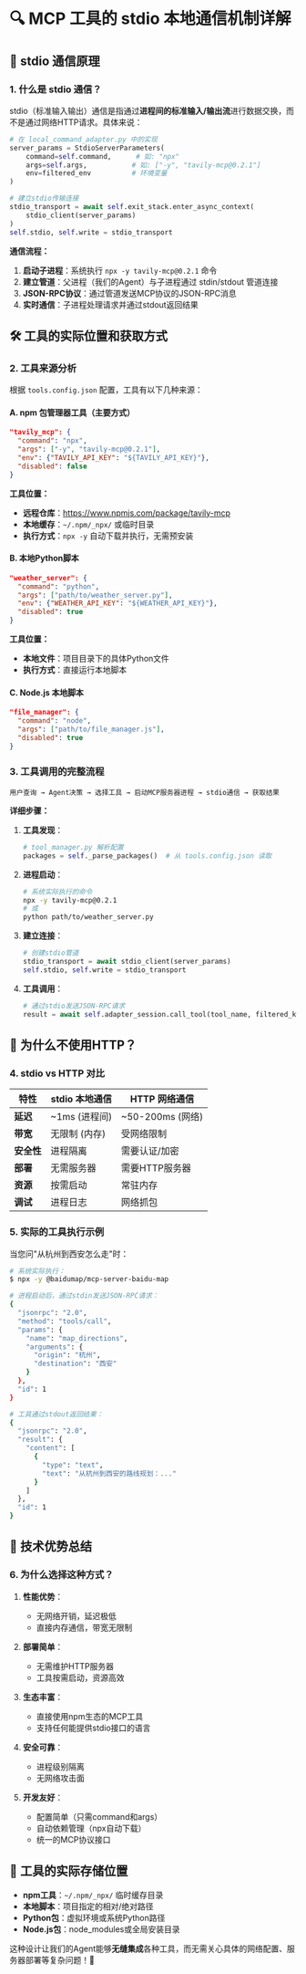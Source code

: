 # 🔍 MCP 工具的 stdio 本地通信机制详解

## 📡 stdio 通信原理

### 1. **什么是 stdio 通信？**

stdio（标准输入输出）通信是指通过**进程间的标准输入/输出流**进行数据交换，而不是通过网络HTTP请求。具体来说：

```python
# 在 local_command_adapter.py 中的实现
server_params = StdioServerParameters(
    command=self.command,      # 如: "npx"
    args=self.args,           # 如: ["-y", "tavily-mcp@0.2.1"]
    env=filtered_env          # 环境变量
)

# 建立stdio传输连接
stdio_transport = await self.exit_stack.enter_async_context(
    stdio_client(server_params)
)
self.stdio, self.write = stdio_transport
```

**通信流程：**
1. **启动子进程**：系统执行 `npx -y tavily-mcp@0.2.1` 命令
2. **建立管道**：父进程（我们的Agent）与子进程通过 stdin/stdout 管道连接
3. **JSON-RPC协议**：通过管道发送MCP协议的JSON-RPC消息
4. **实时通信**：子进程处理请求并通过stdout返回结果

## 🛠️ 工具的实际位置和获取方式

### 2. **工具来源分析**

根据 `tools.config.json` 配置，工具有以下几种来源：

#### A. **npm 包管理器工具**（主要方式）
```json
"tavily_mcp": {
  "command": "npx",
  "args": ["-y", "tavily-mcp@0.2.1"],
  "env": {"TAVILY_API_KEY": "${TAVILY_API_KEY}"},
  "disabled": false
}
```

**工具位置：**
- **远程仓库**：https://www.npmjs.com/package/tavily-mcp
- **本地缓存**：`~/.npm/_npx/` 或临时目录
- **执行方式**：`npx -y` 自动下载并执行，无需预安装

#### B. **本地Python脚本**
```json
"weather_server": {
  "command": "python",
  "args": ["path/to/weather_server.py"],
  "env": {"WEATHER_API_KEY": "${WEATHER_API_KEY}"},
  "disabled": true
}
```

**工具位置：**
- **本地文件**：项目目录下的具体Python文件
- **执行方式**：直接运行本地脚本

#### C. **Node.js 本地脚本**
```json
"file_manager": {
  "command": "node",
  "args": ["path/to/file_manager.js"],
  "disabled": true
}
```

### 3. **工具调用的完整流程**

```
用户查询 → Agent决策 → 选择工具 → 启动MCP服务器进程 → stdio通信 → 获取结果
```

**详细步骤：**

1. **工具发现**：
   ```python
   # tool_manager.py 解析配置
   packages = self._parse_packages()  # 从 tools.config.json 读取
   ```

2. **进程启动**：
   ```bash
   # 系统实际执行的命令
   npx -y tavily-mcp@0.2.1
   # 或
   python path/to/weather_server.py
   ```

3. **建立连接**：
   ```python
   # 创建stdio管道
   stdio_transport = await stdio_client(server_params)
   self.stdio, self.write = stdio_transport
   ```

4. **工具调用**：
   ```python
   # 通过stdio发送JSON-RPC请求
   result = await self.adapter_session.call_tool(tool_name, filtered_kwargs)
   ```

## 🔄 为什么不使用HTTP？

### 4. **stdio vs HTTP 对比**

| 特性 | stdio 本地通信 | HTTP 网络通信 |
|------|---------------|---------------|
| **延迟** | ~1ms (进程间) | ~50-200ms (网络) |
| **带宽** | 无限制 (内存) | 受网络限制 |
| **安全性** | 进程隔离 | 需要认证/加密 |
| **部署** | 无需服务器 | 需要HTTP服务器 |
| **资源** | 按需启动 | 常驻内存 |
| **调试** | 进程日志 | 网络抓包 |

### 5. **实际的工具执行示例**

当您问"从杭州到西安怎么走"时：

```bash
# 系统实际执行：
$ npx -y @baidumap/mcp-server-baidu-map

# 进程启动后，通过stdin发送JSON-RPC请求：
{
  "jsonrpc": "2.0",
  "method": "tools/call",
  "params": {
    "name": "map_directions",
    "arguments": {
      "origin": "杭州",
      "destination": "西安"
    }
  },
  "id": 1
}

# 工具通过stdout返回结果：
{
  "jsonrpc": "2.0",
  "result": {
    "content": [
      {
        "type": "text",
        "text": "从杭州到西安的路线规划：..."
      }
    ]
  },
  "id": 1
}
```

## 🎯 技术优势总结

### 6. **为什么选择这种方式？**

1. **性能优势**：
   - 无网络开销，延迟极低
   - 直接内存通信，带宽无限制

2. **部署简单**：
   - 无需维护HTTP服务器
   - 工具按需启动，资源高效

3. **生态丰富**：
   - 直接使用npm生态的MCP工具
   - 支持任何能提供stdio接口的语言

4. **安全可靠**：
   - 进程级别隔离
   - 无网络攻击面

5. **开发友好**：
   - 配置简单（只需command和args）
   - 自动依赖管理（npx自动下载）
   - 统一的MCP协议接口

## 📍 工具的实际存储位置

- **npm工具**：`~/.npm/_npx/` 临时缓存目录
- **本地脚本**：项目指定的相对/绝对路径
- **Python包**：虚拟环境或系统Python路径
- **Node.js包**：node_modules或全局安装目录

这种设计让我们的Agent能够**无缝集成**各种工具，而无需关心具体的网络配置、服务器部署等复杂问题！🚀
        